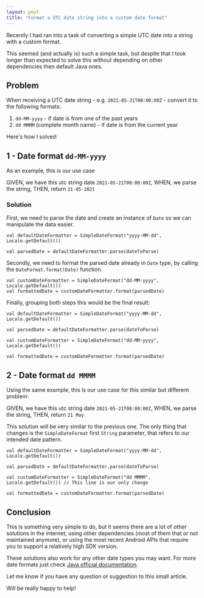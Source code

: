 ```yaml
---
layout: post
title: "Format a UTC date string into a custom date format"
---
```


Recently I had ran into a task of converting a simple UTC date into a string with a custom format.

This seemed (and actually is) such a simple task, but despite that I took longer than expected to solve this without depending on other dependencies then default Java ones.

## Problem

When receiving a UTC date string - e.g. `2021-05-21T00:00:00Z` - convert it to the following formats:

1. `dd-MM-yyyy` - if date is from one of the past years
2. `dd MMMM` (complete month name) - if date is from the current year

Here's how I solved:

## 1 - Date format `dd-MM-yyyy`

As an example, this is our use case

GIVEN, we have this utc string date `2021-05-21T00:00:00Z`,
WHEN, we parse the string,
THEN, return `21-05-2021` 


### Solution

First, we need to parse the date and create an instance of `Date` so we can manipulate the data easier.

```
val defaultDateFormatter = SimpleDateFormat("yyyy-MM-dd", Locale.getDefault()) 

val parsedDate = defaultDateFormatter.parse(dateToParse)
```

Secondly, we need to format the parsed date already in `Date` type, by calling the `DateFormat.format(Date)` function.

```
val customDateFormatter = SimpleDateFormat("dd-MM-yyyy", Locale.getDefault())
val formattedDate = customDateFormatter.format(parsedDate)
```

Finally, grouping both steps this would be the final result:
```
val defaultDateFormatter = SimpleDateFormat("yyyy-MM-dd", Locale.getDefault()) 

val parsedDate = defaultDateFormatter.parse(dateToParse)

val customDateFormatter = SimpleDateFormat("dd-MM-yyyy", Locale.getDefault())

val formattedDate = customDateFormatter.format(parsedDate)
```


## 2 - Date format `dd MMMM`

Using the same example, this is our use case for this similar but different problem:

GIVEN, we have this utc string date `2021-05-21T00:00:00Z`,
WHEN, we parse the string,
THEN, return `21 May` 

This solution will be very similar to the previous one. The only thing that changes is the `SimpleDateFormat` first `String` parameter, that refers to our intended date pattern.

```
val defaultDateFormatter = SimpleDateFormat("yyyy-MM-dd", Locale.getDefault()) 

val parsedDate = defaultDateFormatter.parse(dateToParse)

val customDateFormatter = SimpleDateFormat("dd MMMM", Locale.getDefault()) // This line is our only change

val formattedDate = customDateFormatter.format(parsedDate)
```


## Conclusion

This is something very simple to do, but it seems there are a lot of other solutions in the internet, using other dependencies (most of them that or not maintained anymore), or using the most recent Android APIs that require you to support a relatively high SDK version.

These solutions also work for any other date types you may want. For more date formats just check [Java official documentation](https://docs.oracle.com/javase/8/docs/api/java/text/SimpleDateFormat.html).

Let me know if you have any question or suggestion to this small article.

Will be really happy to help!
